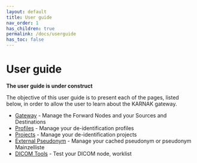 ```yaml
---
layout: default
title: User guide
nav_order: 1
has_children: true
permalink: /docs/userguide
has_toc: false
---
```


# User guide

**The user guide is under construct**

The objective of this user guide is to present each of the pages, listed below, in order to allow the user to learn about the KARNAK gateway.

* [Gateway](userguide/gateway) - Manage the Forward Nodes and your Sources and Destinations
* [Profiles](userguide/profiles) - Manage your de-identification profiles
* [Projects](userguide/projects) - Manage your de-identification projects   
* [External Pseudonym](userguide/extpseudo) - Manage your cached pseudonym or pseudonym Mainzelliste
* [DICOM Tools](userguide/dicomtools) - Test your DICOM node, worklist

